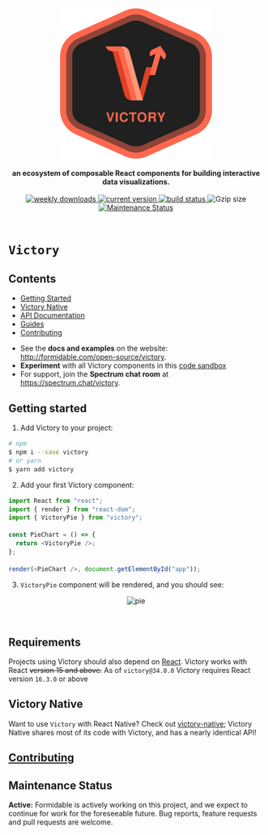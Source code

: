 <div align="center">
    <img width="300" alt="victory" src="https://raw.githubusercontent.com/FormidableLabs/formidable-oss-badges/master/src/assets/featuredLogos/victory.svg?sanitize=true" />

  <br />
  <br />

  <strong>
    an ecosystem of composable React components for building interactive data visualizations.
  </strong>

  <br />
  <br />

  <a href="https://npmjs.com/package/victory">
    <img alt="weekly downloads" src="https://img.shields.io/npm/dw/victory.svg">
  </a>
  <a href="https://npmjs.com/package/victory">
    <img alt="current version" src="https://img.shields.io/npm/v/victory.svg">
  </a>
  <a href="https://github.com/FormidableLabs/victory/actions">
    <img alt="build status" src="https://github.com/FormidableLabs/victory/actions/workflows/ci.yml/badge.svg">
  </a>

  <img alt="Gzip size" src="http://img.badgesize.io/https://unpkg.com/victory/dist/victory.min.js?compression=gzip&label=gzip%20size">

  <a href="https://github.com/FormidableLabs/victory#maintenance-status">
    <img alt="Maintenance Status" src="https://img.shields.io/badge/maintenance-active-green.svg" />
  </a>

  <br />
  <br />
</div>

# `Victory`

## Contents

- [Getting Started](#getting-started)
- [Victory Native](#victory-native)
- [API Documentation](http://formidable.com/open-source/victory/docs)
- [Guides](http://formidable.com/open-source/victory/guides)
- [Contributing](#contributing)

* See the **docs and examples** on the website: http://formidable.com/open-source/victory.
* **Experiment** with all Victory components in this [code sandbox](https://codesandbox.io/s/m3xo745x2x)
* For support, join the **Spectrum chat room** at https://spectrum.chat/victory.

## Getting started

1. Add Victory to your project:

```sh
# npm
$ npm i --save victory
# or yarn
$ yarn add victory
```

2. Add your first Victory component:

```js
import React from "react";
import { render } from "react-dom";
import { VictoryPie } from "victory";

const PieChart = () => {
  return <VictoryPie />;
};

render(<PieChart />, document.getElementById("app"));
```

3. `VictoryPie` component will be rendered, and you should see:

<p align="center">
  <img align="center" width="471" alt="pie" src="https://cloud.githubusercontent.com/assets/3719995/20915779/b51e3652-bb3c-11e6-8243-6e7521a59115.png">
</p>

<br />

## Requirements

Projects using Victory should also depend on [React][]. Victory works with React ~~version 15 and above.~~ As of `victory@34.0.0` Victory requires React version `16.3.0` or above

## Victory Native

Want to use `Victory` with React Native? Check out [victory-native](https://github.com/FormidableLabs/victory-native);
Victory Native shares most of its code with Victory, and has a nearly identical API!

## [Contributing](CONTRIBUTING.md)

## Maintenance Status

**Active:** Formidable is actively working on this project, and we expect to continue for work for the foreseeable future. Bug reports, feature requests and pull requests are welcome.

[react]: https://facebook.github.io/react/
